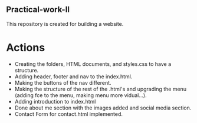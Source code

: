 ## Practical-work-II

This repository is created for building a website.

# Actions

- Creating the folders, HTML documents, and styles.css to have a structure.
- Adding header, footer and nav to the index.html.
- Making the buttons of the nav different.
- Making the structure of the rest of the .html's and upgrading the menu (adding fce to the menu, making menu more vidual...).
- Adding introduction to index.html
- Done about me section with the images added and social media section.
- Contact Form for contact.html implemented.